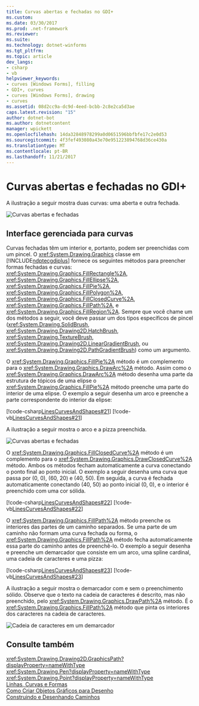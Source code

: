 ```yaml
---
title: Curvas abertas e fechadas no GDI+
ms.custom: 
ms.date: 03/30/2017
ms.prod: .net-framework
ms.reviewer: 
ms.suite: 
ms.technology: dotnet-winforms
ms.tgt_pltfrm: 
ms.topic: article
dev_langs:
- csharp
- vb
helpviewer_keywords:
- curves [Windows Forms], filling
- GDI+, curves
- curves [Windows Forms], drawing
- curves
ms.assetid: 08d2cc9a-dc9d-4eed-bcbb-2c8e2ca5d3ae
caps.latest.revision: "15"
author: dotnet-bot
ms.author: dotnetcontent
manager: wpickett
ms.openlocfilehash: 14da32848978299a0d0651596bbfbfe17c2e0d53
ms.sourcegitcommit: 4f3fef493080a43e70e951223894768d36ce430a
ms.translationtype: MT
ms.contentlocale: pt-BR
ms.lasthandoff: 11/21/2017
---
```

# <a name="open-and-closed-curves-in-gdi"></a>Curvas abertas e fechadas no GDI+
A ilustração a seguir mostra duas curvas: uma aberta e outra fechada.  
  
 ![Curvas abertas e fechadas](../../../../docs/framework/winforms/advanced/media/aboutgdip02-art24.gif "Aboutgdip02_art24")  
  
## <a name="managed-interface-for-curves"></a>Interface gerenciada para curvas  
 Curvas fechadas têm um interior e, portanto, podem ser preenchidas com um pincel. O <xref:System.Drawing.Graphics> classe em [!INCLUDE[ndptecgdiplus](../../../../includes/ndptecgdiplus-md.md)] fornece os seguintes métodos para preencher formas fechadas e curvas: <xref:System.Drawing.Graphics.FillRectangle%2A>, <xref:System.Drawing.Graphics.FillEllipse%2A>, <xref:System.Drawing.Graphics.FillPie%2A>, <xref:System.Drawing.Graphics.FillPolygon%2A>, <xref:System.Drawing.Graphics.FillClosedCurve%2A>, <xref:System.Drawing.Graphics.FillPath%2A>, e <xref:System.Drawing.Graphics.FillRegion%2A>. Sempre que você chame um dos métodos a seguir, você deve passar um dos tipos específicos de pincel (<xref:System.Drawing.SolidBrush>, <xref:System.Drawing.Drawing2D.HatchBrush>, <xref:System.Drawing.TextureBrush>, <xref:System.Drawing.Drawing2D.LinearGradientBrush>, ou <xref:System.Drawing.Drawing2D.PathGradientBrush>) como um argumento.  
  
 O <xref:System.Drawing.Graphics.FillPie%2A> método é um complemento para o <xref:System.Drawing.Graphics.DrawArc%2A> método. Assim como o <xref:System.Drawing.Graphics.DrawArc%2A> método desenha uma parte da estrutura de tópicos de uma elipse o <xref:System.Drawing.Graphics.FillPie%2A> método preenche uma parte do interior de uma elipse. O exemplo a seguir desenha um arco e preenche a parte correspondente do interior da elipse:  
  
 [!code-csharp[LinesCurvesAndShapes#21](../../../../samples/snippets/csharp/VS_Snippets_Winforms/LinesCurvesAndShapes/CS/Class1.cs#21)]
 [!code-vb[LinesCurvesAndShapes#21](../../../../samples/snippets/visualbasic/VS_Snippets_Winforms/LinesCurvesAndShapes/VB/Class1.vb#21)]  
  
 A ilustração a seguir mostra o arco e a pizza preenchida.  
  
 ![Curvas abertas e fechadas](../../../../docs/framework/winforms/advanced/media/aboutgdip02-art25.gif "Aboutgdip02_art25")  
  
 O <xref:System.Drawing.Graphics.FillClosedCurve%2A> método é um complemento para o <xref:System.Drawing.Graphics.DrawClosedCurve%2A> método. Ambos os métodos fecham automaticamente a curva conectando o ponto final ao ponto inicial. O exemplo a seguir desenha uma curva que passa por (0, 0), (60, 20) e (40, 50). Em seguida, a curva é fechada automaticamente conectando (40, 50) ao ponto inicial (0, 0), e o interior é preenchido com uma cor sólida.  
  
 [!code-csharp[LinesCurvesAndShapes#22](../../../../samples/snippets/csharp/VS_Snippets_Winforms/LinesCurvesAndShapes/CS/Class1.cs#22)]
 [!code-vb[LinesCurvesAndShapes#22](../../../../samples/snippets/visualbasic/VS_Snippets_Winforms/LinesCurvesAndShapes/VB/Class1.vb#22)]  
  
 O <xref:System.Drawing.Graphics.FillPath%2A> método preenche os interiores das partes de um caminho separados. Se uma parte de um caminho não formam uma curva fechada ou forma, o <xref:System.Drawing.Graphics.FillPath%2A> método fecha automaticamente essa parte do caminho antes de preenchê-lo. O exemplo a seguir desenha e preenche um demarcador que consiste em um arco, uma spline cardinal, uma cadeia de caracteres e uma pizza:  
  
 [!code-csharp[LinesCurvesAndShapes#23](../../../../samples/snippets/csharp/VS_Snippets_Winforms/LinesCurvesAndShapes/CS/Class1.cs#23)]
 [!code-vb[LinesCurvesAndShapes#23](../../../../samples/snippets/visualbasic/VS_Snippets_Winforms/LinesCurvesAndShapes/VB/Class1.vb#23)]  
  
 A ilustração a seguir mostra o demarcador com e sem o preenchimento sólido. Observe que o texto na cadeia de caracteres é descrito, mas não preenchido, pelo <xref:System.Drawing.Graphics.DrawPath%2A> método. É o <xref:System.Drawing.Graphics.FillPath%2A> método que pinta os interiores dos caracteres na cadeia de caracteres.  
  
 ![Cadeia de caracteres em um demarcador](../../../../docs/framework/winforms/advanced/media/aboutgdip02-art26.gif "Aboutgdip02_art26")  
  
## <a name="see-also"></a>Consulte também  
 <xref:System.Drawing.Drawing2D.GraphicsPath?displayProperty=nameWithType>  
 <xref:System.Drawing.Pen?displayProperty=nameWithType>  
 <xref:System.Drawing.Point?displayProperty=nameWithType>  
 [Linhas, Curvas e Formas](../../../../docs/framework/winforms/advanced/lines-curves-and-shapes.md)  
 [Como Criar Objetos Gráficos para Desenho](../../../../docs/framework/winforms/advanced/how-to-create-graphics-objects-for-drawing.md)  
 [Construindo e Desenhando Caminhos](../../../../docs/framework/winforms/advanced/constructing-and-drawing-paths.md)

